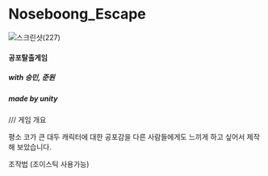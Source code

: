 # Noseboong_Escape

![스크린샷(227)](https://user-images.githubusercontent.com/60594585/202855278-9dff8f40-8b7d-4b77-afb5-4dad44b4eda9.png)

#### 공포탈출게임

##### with 승민, 준원
##### made by unity
///
게임 개요

평소 코가 큰 대두 캐릭터에 대한 공포감을 다른 사람들에게도 느끼게 하고 싶어서 제작해 보았습니다.

조작법 (조이스틱 사용가능)

